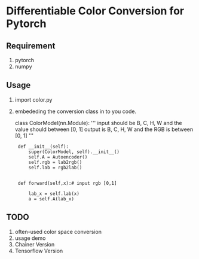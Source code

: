 # Differentiable Color Conversion for Pytorch

## Requirement
1. pytorch
2. numpy 

## Usage
1. import color.py
2. embededing the conversion class in to you code. 


    class ColorModel(nn.Module):
        '''
        input should be B, C, H, W and the value should between [0, 1]
        output is B, C, H, W and the RGB is between [0, 1]
        '''


        def __init__(self):
            super(ColorModel, self).__init__()
            self.A = Autoencoder()
            self.rgb = lab2rgb()
            self.lab = rgb2lab()
            

        def forward(self,x):# input rgb [0,1]

            lab_x = self.lab(x)
            a = self.A(lab_x)

## TODO
1. often-used color space conversion 
2. usage demo
3. Chainer Version
4. Tensorflow Version
